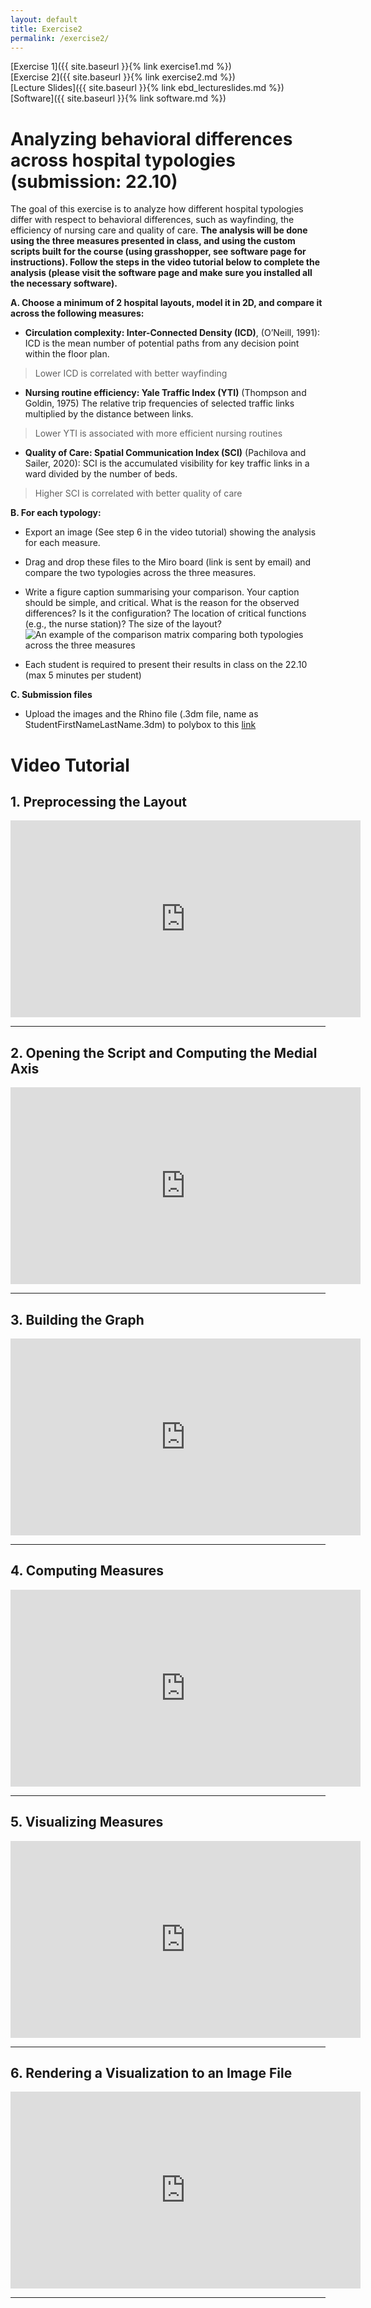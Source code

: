 ```yaml
---
layout: default
title: Exercise2
permalink: /exercise2/
---
```


[Exercise 1]({{ site.baseurl }}{% link exercise1.md %})\
[Exercise 2]({{ site.baseurl }}{% link exercise2.md %})\
[Lecture Slides]({{ site.baseurl }}{% link ebd_lectureslides.md %})\
[Software]({{ site.baseurl }}{% link software.md %})

#  Analyzing behavioral differences across hospital typologies (submission: 22.10)
The goal of this exercise is to analyze how different hospital typologies differ with respect to behavioral differences, such as wayfinding, the efficiency of nursing care and quality of care.
**The analysis will be done using the three measures presented in class, and using the custom scripts built for the course (using grasshopper, see software page for instructions). Follow the steps in the video tutorial below to complete the analysis (please visit the software page and make sure you installed all the necessary software).**

**A. Choose a minimum of 2 hospital layouts, model it in 2D, and compare it across the following measures:**

* **Circulation complexity: Inter-Connected Density (ICD)**, (O’Neill, 1991): ICD is the mean number of potential paths from any decision point within the floor plan. 
> Lower  ICD is correlated with better wayfinding 

* **Nursing routine efficiency: Yale Traffic Index (YTI)** (Thompson and Goldin, 1975)
The relative trip frequencies of selected traffic links multiplied by the distance between links. 
> Lower YTI is associated with more efficient nursing routines 

* **Quality of Care:  Spatial Communication Index (SCI)** (Pachilova and Sailer, 2020): SCI is the accumulated visibility for key traffic links in a ward divided by the number of beds. 
> Higher SCI is correlated with better quality of care 

**B. For each typology:**
* Export an image (See step 6 in the video tutorial) showing the analysis for each measure. 
* Drag and drop these files to the Miro board (link is sent by email) and compare the two typologies across the three measures. 
* Write a figure caption summarising your comparison. Your caption should be simple, and critical. What is the reason for the observed differences? Is it the configuration? The location of critical functions (e.g., the nurse station)? The size of the layout? 
![An example of the comparison matrix comparing both typologies across the three measures](/assets/images/ExampleMatrix.JPG)

* Each student is required to present their results in class on the 22.10  (max 5 minutes per student) 

**C. Submission files**
* Upload the images and the Rhino file (.3dm file, name as StudentFirstNameLastName.3dm) to polybox to this [link](https://polybox.ethz.ch/index.php/s/pVmCbbMoBLpgyP2)

# Video Tutorial 
## 1. Preprocessing the Layout

<iframe width="560" height="315" src="https://www.youtube.com/embed/aBzpHc8Mf4U" title="YouTube video player" frameborder="0" allow="accelerometer; autoplay; clipboard-write; encrypted-media; gyroscope; picture-in-picture" allowfullscreen></iframe>

* * *

## 2. Opening the Script and Computing the Medial Axis

<iframe width="560" height="315" src="https://www.youtube.com/embed/qEaVwEMZeyY" title="YouTube video player" frameborder="0" allow="accelerometer; autoplay; clipboard-write; encrypted-media; gyroscope; picture-in-picture" allowfullscreen></iframe>

* * *

## 3. Building the Graph

<iframe width="560" height="315" src="https://www.youtube.com/embed/hQt4_EK0nKw" title="YouTube video player" frameborder="0" allow="accelerometer; autoplay; clipboard-write; encrypted-media; gyroscope; picture-in-picture" allowfullscreen></iframe>

* * *

## 4. Computing Measures

<iframe width="560" height="315" src="https://www.youtube.com/embed/cmsKklp2qEw" title="YouTube video player" frameborder="0" allow="accelerometer; autoplay; clipboard-write; encrypted-media; gyroscope; picture-in-picture" allowfullscreen></iframe>

* * *

## 5. Visualizing Measures

<iframe width="560" height="315" src="https://www.youtube.com/embed/g0aWGNtUkQg" title="YouTube video player" frameborder="0" allow="accelerometer; autoplay; clipboard-write; encrypted-media; gyroscope; picture-in-picture" allowfullscreen></iframe>

* * * 

## 6. Rendering a Visualization to an Image File

<iframe width="560" height="315" src="https://www.youtube.com/embed/5IcUh2u1Ox0" title="YouTube video player" frameborder="0" allow="accelerometer; autoplay; clipboard-write; encrypted-media; gyroscope; picture-in-picture" allowfullscreen></iframe>

* * *
